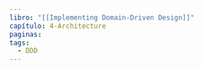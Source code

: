```yaml
---
libro: "[[Implementing Domain-Driven Design]]"
capítulo: 4-Architecture
paginas: 
tags:
  - DDD
---
```

